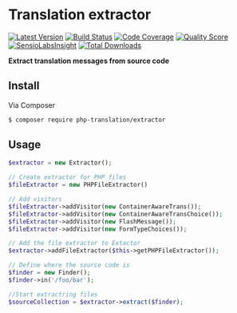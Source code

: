 # Translation extractor

[![Latest Version](https://img.shields.io/github/release/php-translation/extractor.svg?style=flat-square)](https://github.com/php-translation/extractor/releases)
[![Build Status](https://img.shields.io/travis/php-translation/extractor.svg?style=flat-square)](https://travis-ci.org/php-translation/extractor)
[![Code Coverage](https://img.shields.io/scrutinizer/coverage/g/php-translation/extractor.svg?style=flat-square)](https://scrutinizer-ci.com/g/php-translation/extractor)
[![Quality Score](https://img.shields.io/scrutinizer/g/php-translation/extractor.svg?style=flat-square)](https://scrutinizer-ci.com/g/php-translation/extractor)
[![SensioLabsInsight](https://insight.sensiolabs.com/projects/a5ae0cbe-f213-4ba6-94da-e9cffed86256/mini.png)](https://insight.sensiolabs.com/projects/a5ae0cbe-f213-4ba6-94da-e9cffed86256)
[![Total Downloads](https://img.shields.io/packagist/dt/php-translation/extractor.svg?style=flat-square)](https://packagist.org/packages/php-translation/extractor)

**Extract translation messages from source code**


## Install

Via Composer

``` bash
$ composer require php-translation/extractor
```

## Usage

```php
$extractor = new Extractor();

// Create extractor for PHP files
$fileExtractor = new PHPFileExtractor()

// Add visitors
$fileExtractor->addVisitor(new ContainerAwareTrans());
$fileExtractor->addVisitor(new ContainerAwareTransChoice());
$fileExtractor->addVisitor(new FlashMessage());
$fileExtractor->addVisitor(new FormTypeChoices());

// Add the file extractor to Extactor
$extractor->addFileExtractor($this->getPHPFileExtractor());

// Define where the source code is
$finder = new Finder();
$finder->in('/foo/bar');

//Start extractring files
$sourceCollection = $extractor->extract($finder);
```
